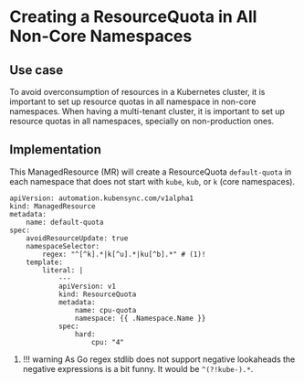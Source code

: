# Creating a ResourceQuota in All Non-Core Namespaces

## Use case

To avoid overconsumption of resources in a Kubernetes cluster, it is important to set up resource quotas in all namespace in non-core namespaces. When having a multi-tenant cluster, it is important to set up resource quotas in all namespaces, specially on non-production ones.

## Implementation

This ManagedResource (MR) will create a ResourceQuota `default-quota` in each namespace that does not start with `kube`, `kub`, or `k` (core namespaces).

``` { .yaml }
apiVersion: automation.kubensync.com/v1alpha1
kind: ManagedResource
metadata:
    name: default-quota
spec:
    avoidResourceUpdate: true
    namespaceSelector:
        regex: "^[^k].*|k[^u].*|ku[^b].*" # (1)!
    template:
        literal: |
            ---
            apiVersion: v1
            kind: ResourceQuota
            metadata:
                name: cpu-quota
                namespace: {{ .Namespace.Name }}
            spec:
                hard:
                    cpu: "4"
```

1.  !!! warning
    As Go regex stdlib does not support negative lookaheads the negative expressions is a bit funny. It would be `^(?!kube-).*`.
